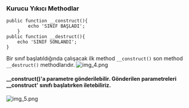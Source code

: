 ### Kurucu Yıkıcı Methodlar
```
public function __construct(){
        echo 'SINIF BAŞLADI';
    }
public function __destruct(){
    echo 'SINIF SONLANDI';
}
```

Bir sınıf başlatıldığında çalışacak ilk method ``__construct()`` son method ``__destruct()`` methodlarıdır.
![img_4.png](img_4.png)

#### __construct()'a parametre gönderilebilir. Gönderilen parametreleri __construct' sınıfı başlatırken iletebiliriz.

![img_5.png](img_5.png)
